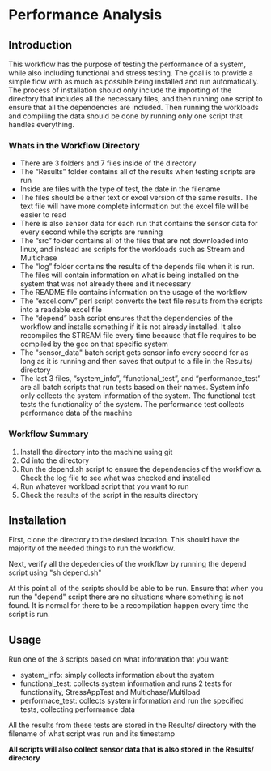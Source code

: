 # Performance Analysis

## Introduction

This workflow has the purpose of testing the performance of a system, while also including functional and stress testing. The goal is to provide a simple flow with as much as possible being installed and run automatically. The process of installation should only include the importing of the directory that includes all the necessary files, and then running one script to ensure that all the dependencies are included. Then running the workloads and compiling the data should be done by running only one script that handles everything.

### Whats in the Workflow Directory

-	There are 3 folders and 7 files inside of the directory
-	The “Results” folder contains all of the results when testing scripts are run
  -	Inside are files with the type of test, the date in the filename
  -	The files should be either text or excel version of the same results. The text file will have more complete information but the excel file will be easier to read
  -	There is also sensor data for each run that contains the sensor data for every second while the scripts are running
-	The “src” folder contains all of the files that are not downloaded into linux, and instead are scripts for the workloads such as Stream and Multichase
-	The “log” folder contains the results of the depends file when it is run. The files will contain information on what is being installed on the system that was not  already there and it necessary
-	The README file contains information on the usage of the workflow
-	The “excel.conv” perl script converts the text file results from the scripts into a readable excel file
-	The “depend” bash script ensures that the dependencies of the workflow and installs something if it is not already installed. It also  recompiles the STREAM file every time because that file requires to be compiled by the gcc on that specific system
- The "sensor_data" batch script gets sensor info every second for as long as it is running and then saves that output to a file in the Results/ directory
-	The last 3 files, “system_info”, “functional_test”, and “performance_test” are all batch scripts that run tests based on their names. System info only collects the system information of the system. The functional test tests the functionality of the system. The performance test collects performance data of the machine

### Workflow Summary

1.	Install the directory into the machine using git
2.	Cd into the directory
3.	Run the depend.sh script to ensure the dependencies of the workflow
a.	Check the log file to see what was checked and installed
4.	Run whatever workload script that you want to run
5.	Check the results of the script in the results directory

## Installation

First, clone the directory to the desired location. This should have the majority of the needed things to run the workflow.

Next, verify all the depedencies of the workflow by running the depend script using "sh depend.sh"

At this point all of the scripts should be able to be run. Ensure that when you run the "depend" script there are no situations where something is not found. It is normal for there to be a recompilation happen every time the script is run.

## Usage

Run one of the 3 scripts based on what information that you want:
- system_info: simply collects information about the system
- functional_test: collects system information and runs 2 tests for functionality, StressAppTest and Multichase/Multiload
- performace_test: collects system information and run the specified tests, collecting performance data

All the results from these tests are stored in the Results/ directory with the filename of what script was run and its timestamp

**All scripts will also collect sensor data that is also stored in the Results/ directory**
